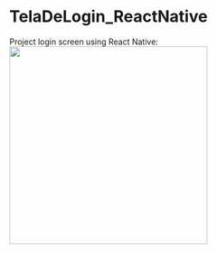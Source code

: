 # TelaDeLogin_ReactNative
Project login screen using React Native:
<img src="https://uploaddeimagens.com.br/images/004/368/479/full/71244969-9ba6-4101-869d-e7e567f6cf95.jfif?1677433588" width="350" >
